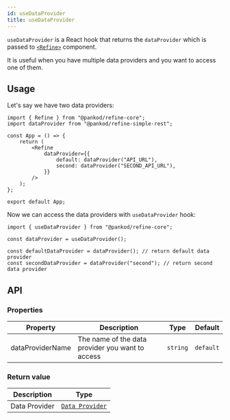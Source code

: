```yaml
---
id: useDataProvider
title: useDataProvider
---
```


`useDataProvider` is a React hook that returns the `dataProvider` which is passed to [`<Refine>`][refine] component.

It is useful when you have multiple data providers and you want to access one of them.

## Usage

Let's say we have two data providers:

```tsx
import { Refine } from "@pankod/refine-core";
import dataProvider from "@pankod/refine-simple-rest";

const App = () => {
    return (
        <Refine
            dataProvider={{
                default: dataProvider("API_URL"),
                second: dataProvider("SECOND_API_URL"),
            }}
        />
    );
};

export default App;
```

Now we can access the data providers with `useDataProvider` hook:

```tsx
import { useDataProvider } from "@pankod/refine-core";

const dataProvider = useDataProvider();

const defaultDataProvider = dataProvider(); // return default data provider
const secondDataProvider = dataProvider("second"); // return second data provider
```

## API

### Properties

| Property         | Description                                      | Type     | Default   |
| ---------------- | ------------------------------------------------ | -------- | --------- |
| dataProviderName | The name of the data provider you want to access | `string` | `default` |

### Return value

| Description   | Type                                                              |
| ------------- | ----------------------------------------------------------------- |
| Data Provider | [`Data Provider`](/api-reference/core/providers/data-provider.md) |

[refine]: /api-reference/core/components/refine-config.md
[data provider]: /api-reference/core/providers/data-provider.md
